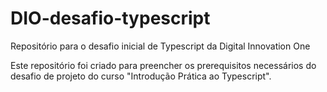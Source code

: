# DIO-desafio-typescript
Repositório para o desafio inicial de Typescript da Digital Innovation One

Este repositório foi criado para preencher os prerequisitos necessários do desafio de projeto do curso "Introdução Prática ao Typescript".
